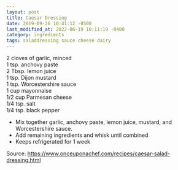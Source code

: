 ```yaml
---
layout: post
title: Caesar Dressing
date: 2019-09-26 10:41:12 -0500
last_modified_at: 2022-06-19 10:11:19 -0400
category: ingredients
tags: saladdressing sauce cheese dairy
---
```

2 cloves of garlic, minced  
1 tsp. anchovy paste  
2 Tbsp. lemon juice  
1 tsp. Dijon mustard  
1 tsp. Worcestershire sauce  
1 cup mayonnaise  
1/2 cup Parmesan cheese  
1/4 tsp. salt  
1/4 tsp. black pepper
  
* Mix together garlic, anchovy paste, lemon juice, mustard, and Worcestershire sauce.
* Add remaining ingredients and whisk until combined
* Keeps refrigerated for 1 week

Source: <https://www.onceuponachef.com/recipes/caesar-salad-dressing.html>
